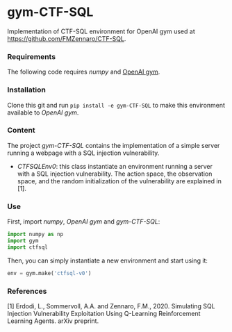 # gym-CTF-SQL

Implementation of CTF-SQL environment for OpenAI gym used at https://github.com/FMZennaro/CTF-SQL.

### Requirements
The following code requires *numpy* and [OpenAI gym](https://github.com/openai/gym).

### Installation
Clone this git and run `pip install -e gym-CTF-SQL` to make this environment available to *OpenAI gym*.

### Content
The project *gym-CTF-SQL* contains the implementation of a simple server running a webpage with a SQL injection vulnerability.

- *CTFSQLEnv0*: this class instantiate an environment running a server with a SQL injection vulnerability. The action space, the observation space, and the random initialization of the vulnerability are explained in [1].


### Use
First, import *numpy*, *OpenAI gym* and *gym-CTF-SQL*:

```python
import numpy as np
import gym
import ctfsql
```
Then, you can simply instantiate a new environment and start using it:
```python
env = gym.make('ctfsql-v0')
```

### References
\[1\] Erdodi, L., Sommervoll, A.A. and Zennaro, F.M., 2020. Simulating SQL Injection Vulnerability Exploitation Using Q-Learning Reinforcement Learning Agents. arXiv preprint.

